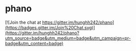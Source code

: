 # phano

[![Join the chat at https://gitter.im/hunghh242/phano](https://badges.gitter.im/Join%20Chat.svg)](https://gitter.im/hunghh242/phano?utm_source=badge&utm_medium=badge&utm_campaign=pr-badge&utm_content=badge)
